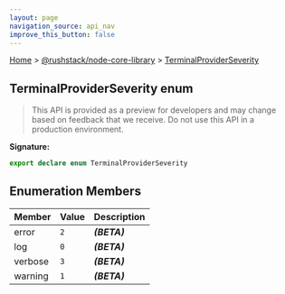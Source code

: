 ```yaml
---
layout: page
navigation_source: api_nav
improve_this_button: false
---
```



[Home](./index.md) &gt; [@rushstack/node-core-library](./node-core-library.md) &gt; [TerminalProviderSeverity](./node-core-library.terminalproviderseverity.md)

## TerminalProviderSeverity enum

> This API is provided as a preview for developers and may change based on feedback that we receive. Do not use this API in a production environment.
>


<b>Signature:</b>

```typescript
export declare enum TerminalProviderSeverity
```

## Enumeration Members

|  Member | Value | Description |
|  --- | --- | --- |
|  error | <code>2</code> | <b><i>(BETA)</i></b> |
|  log | <code>0</code> | <b><i>(BETA)</i></b> |
|  verbose | <code>3</code> | <b><i>(BETA)</i></b> |
|  warning | <code>1</code> | <b><i>(BETA)</i></b> |
